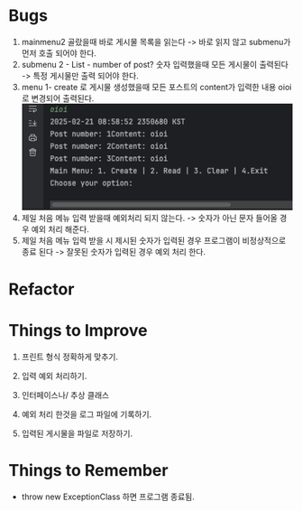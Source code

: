 # Bugs
1. mainmenu2 골랐을때 바로 게시물 목록을 읽는다 -> 바로 읽지 않고 submenu가 먼저 호출 되어야 한다. 
2. submenu 2 - List - number of post? 숫자 입력했을때 모든 게시물이 출력된다 -> 특정 게시물만 출력 되어야 한다. 
3. menu 1- create 로 게시물 생성했을때 모든 포스트의 content가 입력한 내용 oioi로 변경되어 출력된다.
![img.png](img.png)
4. 제일 처음 메뉴 입력 받을때 예외처리 되지 않는다. -> 숫자가 아닌 문자 들어올 경우 예외 처리 해준다. 
5. 제일 처음 메뉴 입력 받을 시 제시된 숫자가 입력된 경우 프로그램이 비정상적으로 종료 된다 -> 잘못된 숫자가 입력된 경우 예외 처리 한다. 

# Refactor 

# Things to Improve
1. 프린트 형식 정확하게 맞추기. 
2. 입력 예외 처리하기. 
3. 인터페이스나/ 추상 클래스

4. 예외 처리 한것을 로그 파일에 기록하기. 
5. 입력된 게시물을 파일로 저장하기. 

# Things to Remember
- throw new ExceptionClass 하면 프로그램 종료됨. 
